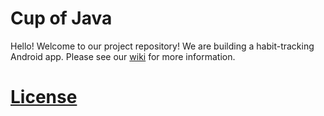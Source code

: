 # Cup of Java

Hello! Welcome to our project repository! We are building a habit-tracking Android app. Please see our [wiki](https://github.com/CMPUT301F17T11/CupOfJava/wiki) for more information.

# [License](https://github.com/CMPUT301F17T11/CupOfJava/blob/master/LICENSE)
